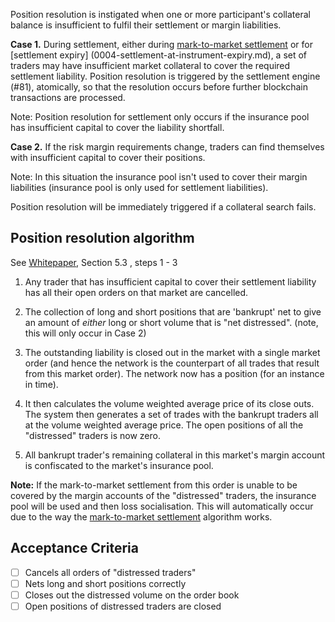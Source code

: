 Position resolution is instigated when one or more participant's collateral balance is insufficient to fulfil their settlement or margin liabilities.

**Case 1.** During settlement, either during [mark-to-market settlement](0003-mark-to-market-settlement.md) or for [settlement expiry] (0004-settlement-at-instrument-expiry.md), a set of traders may have insufficient market collateral to cover the required settlement liability. Position resolution is triggered by the settlement engine (#81), atomically, so that the resolution occurs before further blockchain transactions are processed.

Note: Position resolution for settlement only occurs if the insurance pool has insufficient capital to cover the liability shortfall.

**Case 2.** If the risk margin requirements change, traders can find themselves with insufficient capital to cover their positions.

Note: In this situation the insurance pool isn't used to cover their margin liabilities (insurance pool is only used for settlement liabilities).

Position resolution will be immediately triggered if a collateral search fails.

## Position resolution algorithm

See [Whitepaper](../product/wikis/Whitepaper), Section 5.3 , steps 1 - 3

1. Any trader that has insufficient capital to cover their settlement liability has all their open orders on that market are cancelled.

2. The collection of long and short positions that are 'bankrupt' net to give an amount of *either* long or short volume that is "net distressed".  (note, this will only occur in Case 2)

3. The outstanding liability is closed out in the market with a single market order (and hence the network is the counterpart of all trades that result from this market order). The network now has a position (for an instance in time).

4. It then calculates the volume weighted average price of its close outs. The system then generates a set of trades with the bankrupt traders all at the volume weighted average price. The open positions of all the "distressed" traders is now zero.

5. All bankrupt trader's remaining collateral in this market's margin account is confiscated to the market's insurance pool.

**Note:** If the mark-to-market settlement from this order is unable to be covered by the margin accounts of the "distressed" traders, the insurance pool will be used and then loss socialisation.  This will automatically occur due to the way the [mark-to-market settlement](0003-mark-to-market-settlement.md) algorithm works.

## Acceptance Criteria

* [ ] Cancels all orders of "distressed traders"
* [ ] Nets long and short positions correctly
* [ ] Closes out the distressed volume on the order book
* [ ] Open positions of distressed traders are closed